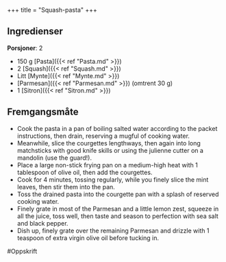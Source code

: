 +++
title = "Squash-pasta"
+++

## Ingredienser
**Porsjoner**: 2
- 150 g [Pasta]({{< ref "Pasta.md" >}})
- 2 [Squash]({{< ref "Squash.md" >}})
- Litt [Mynte]({{< ref "Mynte.md" >}})
- [Parmesan]({{< ref "Parmesan.md" >}}) (omtrent 30 g)
- 1 [Sitron]({{< ref "Sitron.md" >}})
## Fremgangsmåte
- Cook the pasta in a pan of boiling salted water according to the packet instructions, then drain, reserving a mugful of cooking water.
- Meanwhile, slice the courgettes lengthways, then again into long matchsticks with good knife skills or using the julienne cutter on a mandolin (use the guard!).
- Place a large non-stick frying pan on a medium-high heat with 1 tablespoon of olive oil, then add the courgettes.
- Cook for 4 minutes, tossing regularly, while you finely slice the mint leaves, then stir them into the pan.
- Toss the drained pasta into the courgette pan with a splash of reserved cooking water.
- Finely grate in most of the Parmesan and a little lemon zest, squeeze in all the juice, toss well, then taste and season to perfection with sea salt and black pepper.
- Dish up, finely grate over the remaining Parmesan and drizzle with 1 teaspoon of extra virgin olive oil before tucking in.

#Oppskrift
